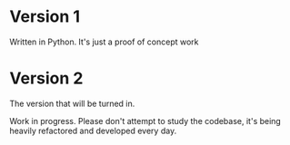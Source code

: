 # Version 1

Written in Python. It's just a proof of concept work

# Version 2

The version that will be turned in.

Work in progress. Please don't attempt to study the codebase, it's being heavily refactored and developed every day.
